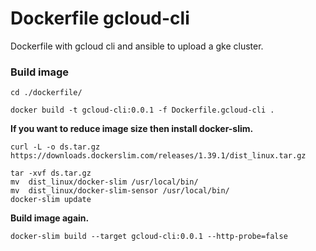 # Dockerfile gcloud-cli
Dockerfile with gcloud cli and ansible to upload a gke cluster.

### Build image
```
cd ./dockerfile/
```
```
docker build -t gcloud-cli:0.0.1 -f Dockerfile.gcloud-cli .
```


**If you want to reduce image size then install docker-slim.**
```
curl -L -o ds.tar.gz https://downloads.dockerslim.com/releases/1.39.1/dist_linux.tar.gz
```
```
tar -xvf ds.tar.gz
mv  dist_linux/docker-slim /usr/local/bin/
mv  dist_linux/docker-slim-sensor /usr/local/bin/
docker-slim update
```
**Build image again.**
```
docker-slim build --target gcloud-cli:0.0.1 --http-probe=false
```
